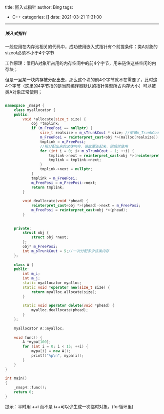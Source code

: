 title: 嵌入式指针
author: Bing
tags:
  - C++
categories: []
date: 2021-03-21 11:31:00
---
##### 嵌入式指针
一般应用在内存池相关的代码中，成功使用嵌入式指针有个前提条件：类A对象的sizeof必须不小于4个字节

工作原理：借用A对象所占用的内存空间中的前4个字节，用来链住这些空闲的内存块；

但是一旦某一块内存被分配出去，那么这个块的前4个字节就不在需要了，此时这4个字节（这里的4字节指的是当前编译器默认的指针类型所占内存大小）可以被类A对象正常使用；

``` c++

namespace _nmsp4 {
	class myallocator {
	public:
		void *allocate(size_t size) {
			obj *tmplink;
			if (m_FreePosi == nullptr) {
				size_t realsize = m_sTrunkCout * size; //申请m_TrunkCout倍内存
				m_FreePosi = reinterpret_cast<obj *>(malloc(realsize)); //这里的new是系统的new
				tmplink = m_FreePosi;
				//把分配出来的这块内存，彼此要连起来，供后续使用
				for (int i = 0; i< m_sTrunkCout - 1; ++i) {
					tmplink->next = reinterpret_cast<obj *>(reinterpret_cast<char *>(tmplink) + size);
					tmplink = tmplink->next;
				}
				tmplink->next = nullptr;
			}
			tmplink = m_FreePosi;
			m_FreePosi = m_FreePosi->next;
			return tmplink;
		}
 
		void deallocate(void *phead) {
			reinterpret_cast<obj *>(phead)->next = m_FreePosi;
			m_FreePosi = reinterpret_cast<obj *>(phead);
		}
 
 
	private:
		struct obj {  
			struct obj *next;  
		};
		obj* m_FreePosi; 
		int m_sTrunkCout = 5;//一次分配多少该类内存
	};
 
	class A {
	public:
		int m_i;
		int m_j;
		static myallocator myalloc;
		static void *operator new(size_t size) {
			return myalloc.allocate(size);
		}
 
		static void operator delete(void *phead) {
			myalloc.deallocate(phead);
		}
	};
 
	myallocator A::myalloc;
 
	void func() {
		A *mypa[100];
		for (int i = 0; i < 15; ++i) {
			mypa[i] = new A();
			printf("%p\n", mypa[i]);
		}
	}
}
 
int main()
{
	_nmsp4::func();
	return 0;
}
```
 提示：平时用 ++i 而不是 i++可以少生成一次临时对象。(for循环里)